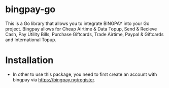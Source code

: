 # bingpay-go
This is a Go library that allows you to integrate BINGPAY into your Go project. Bingpay allows for Cheap Airtime &amp; Data Topup, Send &amp; Recieve Cash, Pay Utility Bills, Purchase Giftcards, Trade Airtime, Paypal &amp; Giftcards and International Topup.

# Installation
- In other to use this package, you need to first create an account with bingpay via https://bingpay.ng/register. 